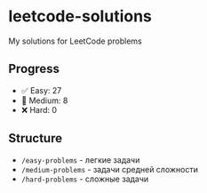 # leetcode-solutions
My solutions for LeetCode problems

## Progress
- ✅ Easy: 27
- 🔄 Medium: 8  
- ❌ Hard: 0

## Structure
- `/easy-problems` - легкие задачи
- `/medium-problems` - задачи средней сложности  
- `/hard-problems` - сложные задачи
